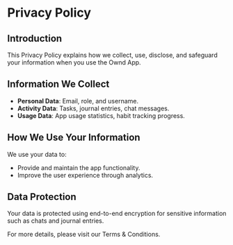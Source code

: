 # Privacy Policy

## Introduction
This Privacy Policy explains how we collect, use, disclose, and safeguard your information when you use the Ownd App.

## Information We Collect
- **Personal Data**: Email, role, and username.
- **Activity Data**: Tasks, journal entries, chat messages.
- **Usage Data**: App usage statistics, habit tracking progress.

## How We Use Your Information
We use your data to:
- Provide and maintain the app functionality.
- Improve the user experience through analytics.

## Data Protection
Your data is protected using end-to-end encryption for sensitive information such as chats and journal entries.

For more details, please visit our Terms & Conditions.

